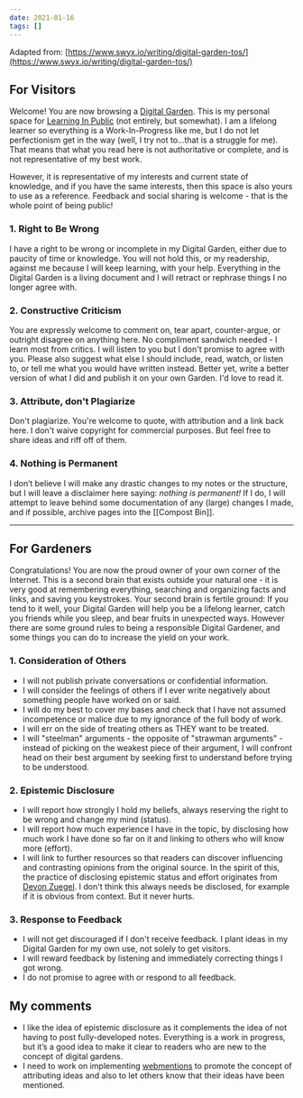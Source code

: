 ```yaml
---
date: 2021-01-16
tags: []
---
```

Adapted from: [https://www.swyx.io/writing/digital-garden-tos/](https://www.swyx.io/writing/digital-garden-tos/) 

## For Visitors
Welcome! You are now browsing a [Digital Garden](https://joelhooks.com/digital-garden). This is my personal space for [Learning In Public](https://www.swyx.io/writing/learn-in-public) (not entirely, but somewhat). I am a lifelong learner so everything is a Work-In-Progress like me, but I do not let perfectionism get in the way (well, I try not to…that is a struggle for me). That means that what you read here is not authoritative or complete, and is not representative of my best work.

However, it is representative of my interests and current state of knowledge, and if you have the same interests, then this space is also yours to use as a reference. Feedback and social sharing is welcome - that is the whole point of being public!

### 1. Right to Be Wrong
I have a right to be wrong or incomplete in my Digital Garden, either due to paucity of time or knowledge. You will not hold this, or my readership, against me because I will keep learning, with your help. Everything in the Digital Garden is a living document and I will retract or rephrase things I no longer agree with.

### 2. Constructive Criticism
You are expressly welcome to comment on, tear apart, counter-argue, or outright disagree on anything here. No compliment sandwich needed - I learn most from critics. I will listen to you but I don't promise to agree with you. Please also suggest what else I should include, read, watch, or listen to, or tell me what you would have written instead.
Better yet, write a better version of what I did and publish it on your own Garden. I'd love to read it.

### 3. Attribute, don't Plagiarize
Don't plagiarize. You're welcome to quote, with attribution and a link back here. I don't waive copyright for commercial purposes. But feel free to share ideas and riff off of them.

### 4. Nothing is Permanent
I don’t believe I will make any drastic changes to my notes or the structure, but I will leave a disclaimer here saying: *nothing is permanent!*  If I do, I will attempt to leave behind some documentation of any (large) changes I made, and if possible, archive pages into the [[Compost Bin]].

---

## For Gardeners
Congratulations! You are now the proud owner of your own corner of the Internet. This is a second brain that exists outside your natural one - it is very good at remembering everything, searching and organizing facts and links, and saving you keystrokes. Your second brain is fertile ground: If you tend to it well, your Digital Garden will help you be a lifelong learner, catch you friends while you sleep, and bear fruits in unexpected ways.
However there are some ground rules to being a responsible Digital Gardener, and some things you can do to increase the yield on your work.

### 1. Consideration of Others
* I will not publish private conversations or confidential information.
* I will consider the feelings of others if I ever write negatively about something people have worked on or said.
* I will do my best to cover my bases and check that I have not assumed incompetence or malice due to my ignorance of the full body of work.
* I will err on the side of treating others as THEY want to be treated.
* I will "steelman" arguments - the opposite of "strawman arguments" - instead of picking on the weakest piece of their argument, I will confront head on their best argument by seeking first to understand before trying to be understood.

### 2. Epistemic Disclosure
* I will report how strongly I hold my beliefs, always reserving the right to be wrong and change my mind (status).
* I will report how much experience I have in the topic, by disclosing how much work I have done so far on it and linking to others who will know more (effort).
* I will link to further resources so that readers can discover influencing and contrasting opinions from the original source.
In the spirit of this, the practice of disclosing epistemic status and effort originates from [Devon Zuegel](https://devonzuegel.com/post/epistemic-statuses-are-lazy-and-that-is-a-good-thing). I don't think this always needs be disclosed, for example if it is obvious from context. But it never hurts.

### 3. Response to Feedback
* I will not get discouraged if I don't receive feedback. I plant ideas in my Digital Garden for my own use, not solely to get visitors.
* I will reward feedback by listening and immediately correcting things I got wrong.
* I do not promise to agree with or respond to all feedback.

## My comments
- I like the idea of epistemic disclosure as it complements the idea of not having to post fully-developed notes. Everything is a work in progress, but it’s a good idea to make it clear to readers who are new to the concept of digital gardens.
- I need to work on implementing [webmentions](https://indieweb.org/Webmention) to promote the concept of attributing ideas and also to let others know that their ideas have been mentioned.